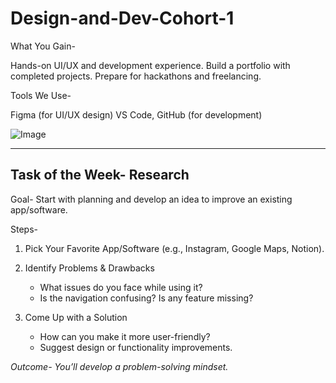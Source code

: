 # Design-and-Dev-Cohort-1

What You Gain-

Hands-on UI/UX and development experience.
Build a portfolio with completed projects.
Prepare for hackathons and freelancing.

Tools We Use- 

Figma (for UI/UX design)
VS Code, GitHub (for development)

![Image](https://github.com/user-attachments/assets/8a49d69d-5695-4b7a-a490-7d0cc4f39ed9)

---------------------
## Task of the Week- Research  

Goal- Start with planning and develop an idea to improve an existing app/software.  

Steps- 
1. Pick Your Favorite App/Software 
(e.g., Instagram, Google Maps, Notion).  

2. Identify Problems & Drawbacks
   - What issues do you face while using it?  
   - Is the navigation confusing? Is any feature missing?  

3. Come Up with a Solution
   - How can you make it more user-friendly?  
   - Suggest design or functionality improvements.  

*Outcome- You’ll develop a problem-solving mindset.*
